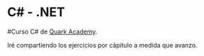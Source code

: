 # C# - .NET

#Curso C# de [Quark Academy](https://quarkacademy.com.ar).


Iré compartiendo los ejercicios por cápitulo a medida que avanzo. 
